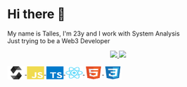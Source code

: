 <h1> Hi there 👋</h1>

My name is Talles, I'm 23y and I work with System Analysis</br>
Just trying to be a Web3 Developer

<div align="center">
  <a href="https://github.com/tallessouza">
  <img height="180em" src="https://github-readme-stats.vercel.app/api?username=tallessouza&show_icons=true&theme=dracula&include_all_commits=true&count_private=true"/>
  <img height="180em" src="https://github-readme-stats.vercel.app/api/top-langs/?username=tallessouza&layout=compact&langs_count=7&theme=dracula"/>
</div>

<div style="display: inline_block"><br>
  <img align="center" alt="CSS" height="30" width="40" src="https://raw.githubusercontent.com/devicons/devicon/master/icons/solidity/solidity-original.svg">
  <img align="center" alt="Js" height="30" width="40" src="https://raw.githubusercontent.com/devicons/devicon/master/icons/javascript/javascript-plain.svg">
  <img align="center" alt="Ts" height="30" width="40" src="https://raw.githubusercontent.com/devicons/devicon/master/icons/typescript/typescript-plain.svg">
  <img align="center" alt="React" height="30" width="40" src="https://raw.githubusercontent.com/devicons/devicon/master/icons/react/react-original.svg">
  <img align="center" alt="HTML" height="30" width="40" src="https://raw.githubusercontent.com/devicons/devicon/master/icons/html5/html5-original.svg">
  <img align="center" alt="CSS" height="30" width="40" src="https://raw.githubusercontent.com/devicons/devicon/master/icons/css3/css3-original.svg">
  
</div>
